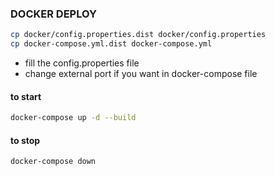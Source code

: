 ### DOCKER DEPLOY
```bash
cp docker/config.properties.dist docker/config.properties
cp docker-compose.yml.dist docker-compose.yml
```
* fill the config.properties file
* change external port if you want in docker-compose file

#### to start
 ```bash
 docker-compose up -d --build
 ```
 #### to stop
 ```bash
 docker-compose down
 ```
